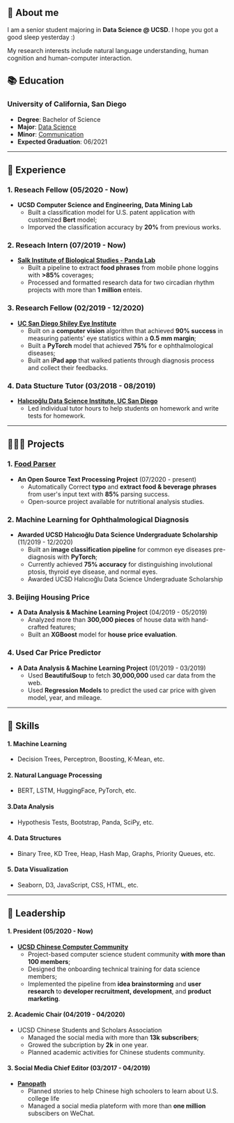 ## 👀 About me
I am a senior student majoring in **Data Science @ UCSD**. I hope you got a good sleep yesterday :)

My research interests include natural language understanding, human cognition and human-computer interaction.
 
## 📚 Education
### University of California, San Diego
- **Degree**: Bachelor of Science 
- **Major**: [Data Science](https://datascience.ucsd.edu)
- **Minor**: [Communication](https://communication.ucsd.edu/)
- **Expected Graduation**: 06/2021

*****

## 💼 Experience
### 1. Reseach Fellow (05/2020 - Now)
- **UCSD Computer Science and Engineering, Data Mining Lab**
	- Built a classification model for U.S. patent application with customized **Bert** model;
	- Imporved the classification accuracy by **20%** from previous works. 

### 2. Reseach Intern (07/2019 - Now)
- **[Salk Institute of Biological Studies - Panda Lab](https://panda.salk.edu/)**
	- Built a pipeline to extract **food phrases** from mobile phone loggins with **>85%** coverages;
	- Processed and formatted research data for two circadian rhythm projects with more than **1 million** enteis.
	
### 3. Research Fellow (02/2019 - 12/2020)
- **[UC San Diego Shiley Eye Institute](https://shileyeye.ucsd.edu/)**
	- Built on a **computer vision** algorithm that achieved **90% success** in measuring patients' eye statistics within a **0.5 mm margin**;
	- Built a **PyTorch** model that achieved **75%** for e
ophthalmological diseases;
	- Built an **iPad app** that walked patients through diagnosis process and collect their feedbacks.

### 4. Data Stucture Tutor (03/2018 - 08/2019)
- **[Halıcıoğlu Data Science Institute, UC San Diego](https://datascience.ucsd.edu/)**
	- Led individual tutor hours to help students on homework and write tests for homework.

*****

## 👨🏻‍💻 Projects
### 1. [Food Parser](https://github.com/JoeyHou/food_parser)
- **An Open Source Text Processing Project** (07/2020 - present)
	- Automatically Correct **typo** and **extract food & beverage phrases** from user's input text with **85%** parsing success.
	- Open-source project available for nutritional analysis studies.

### 2. Machine Learning for Ophthalmological Diagnosis
- **Awarded UCSD Halıcıoğlu Data Science Undergraduate Scholarship** (11/2019 - 12/2020)
	- Built an **image classification pipeline** for common eye diseases pre-diagnosis with **PyTorch**;
	- Currently achieved **75% accuracy** for distinguishing involutional ptosis, thyroid eye disease, and normal eyes.
	- Awarded UCSD Halıcıoğlu Data Science Undergraduate Scholarship

### 3. Beijing Housing Price
- **A Data Analysis & Machine Learning Project** (04/2019 - 05/2019)
	- Analyzed more than **300,000 pieces** of house data with hand-crafted features;
	- Built an **XGBoost** model for **house price evaluation**.

### 4. Used Car Price Predictor
- **A Data Analysis & Machine Learning Project** (01/2019 - 03/2019) 
	- Used **BeautifulSoup** to fetch **30,000,000** used car data from the web.
	- Used **Regression Models** to predict the used car price with given model, year, and mileage.

*****


## 🧠 Skills
#### 1. Machine Learning
-  Decision Trees, Perceptron, Boosting, K-Mean, etc.

#### 2. Natural Language Processing
- BERT, LSTM, HuggingFace, PyTorch, etc.

#### 3.Data Analysis 
- Hypothesis Tests, Bootstrap, Panda, SciPy, etc.

#### 4. Data Structures
- Binary Tree, KD Tree, Heap, Hash Map, Graphs, Priority Queues, etc.

#### 5. Data Visualization
- Seaborn, D3, JavaScript, CSS, HTML, etc.

*****


## 🧩 Leadership
#### 1. President (05/2020 - Now)
- **[UCSD Chinese Computer Community](http://ucsdtriplec.org/)**
	- Project-based computer science student community **with more than 100 members**;
	- Designed the onboarding technical training for data science members;
	- Implemented the pipeline from **idea brainstorming** and **user research** to **developer recruitment, development**, and **product marketing**.

#### 2. Academic Chair (04/2019 - 04/2020)
- UCSD Chinese Students and Scholars Association
	- Managed the social media with more than **13k subscribers**;
	- Growed the subcription by **2k** in one year.
	- Planned academic activities for Chinese students community.

#### 3. Social Media Chief Editor (03/2017 - 04/2019)
- **[Panopath](https://www.panopath.com/)**
	- Planned stories to help Chinese high schoolers to learn about U.S. college life
	- Managed a social media plateform with more than **one million** subscibers on WeChat.



